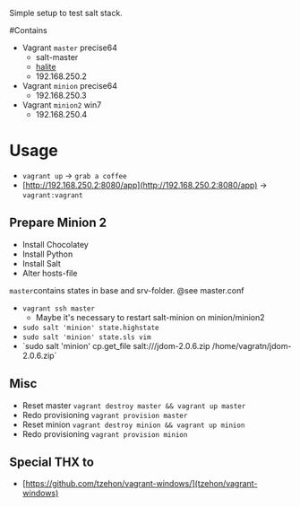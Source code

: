 Simple setup to test salt stack.

#Contains
* Vagrant `master` precise64
 	* salt-master
 	* [halite](https://github.com/saltstack/halite)
 	* 192.168.250.2
* Vagrant `minion` precise64
	* 192.168.250.3
* Vagrant `minion2` win7
	* 192.168.250.4


# Usage
* `vagrant up` → `grab a coffee`
* [http://192.168.250.2:8080/app](http://192.168.250.2:8080/app) → `vagrant:vagrant`

## Prepare Minion 2
 * Install Chocolatey
 * Install Python
 * Install Salt
 * Alter hosts-file

`master`contains states in base and srv-folder.
@see master.conf

* `vagrant ssh master`
	* Maybe it's necessary to restart salt-minion on minion/minion2
* `sudo salt 'minion' state.highstate`
* `sudo salt 'minion' state.sls vim`
* `sudo salt 'minion' cp.get_file salt:///jdom-2.0.6.zip /home/vagratn/jdom-2.0.6.zip´


## Misc

* Reset master `vagrant destroy master && vagrant up master`
* Redo provisioning `vagrant provision master`
* Reset minion `vagrant destroy minion && vagrant up minion`
* Redo provisioning `vagrant provision minion`


## Special THX to
* [https://github.com/tzehon/vagrant-windows/](tzehon/vagrant-windows)
